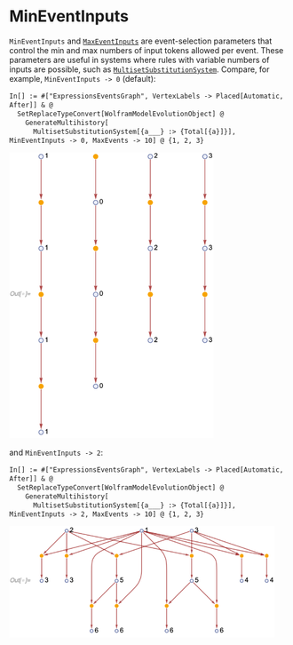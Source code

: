 # MinEventInputs

`MinEventInputs` and [`MaxEventInputs`](MaxEventInputs.md) are event-selection parameters that control the min and max
numbers of input tokens allowed per event. These parameters are useful in systems where rules with variable numbers of
inputs are possible, such as [`MultisetSubstitutionSystem`](/Documentation/Systems/MultisetSubstitutionSystem.md).
Compare, for example, `MinEventInputs -> 0` (default):

```wl
In[] := #["ExpressionsEventsGraph", VertexLabels -> Placed[Automatic, After]] & @
  SetReplaceTypeConvert[WolframModelEvolutionObject] @
    GenerateMultihistory[
      MultisetSubstitutionSystem[{a___} :> {Total[{a}]}], MinEventInputs -> 0, MaxEvents -> 10] @ {1, 2, 3}
```

<img src="/Documentation/Images/MinEventInputs0.png" width="367.8">

and `MinEventInputs -> 2`:

```wl
In[] := #["ExpressionsEventsGraph", VertexLabels -> Placed[Automatic, After]] & @
  SetReplaceTypeConvert[WolframModelEvolutionObject] @
    GenerateMultihistory[
      MultisetSubstitutionSystem[{a___} :> {Total[{a}]}], MinEventInputs -> 2, MaxEvents -> 10] @ {1, 2, 3}
```

<img src="/Documentation/Images/MinEventInputs2.png" width="478.2">
